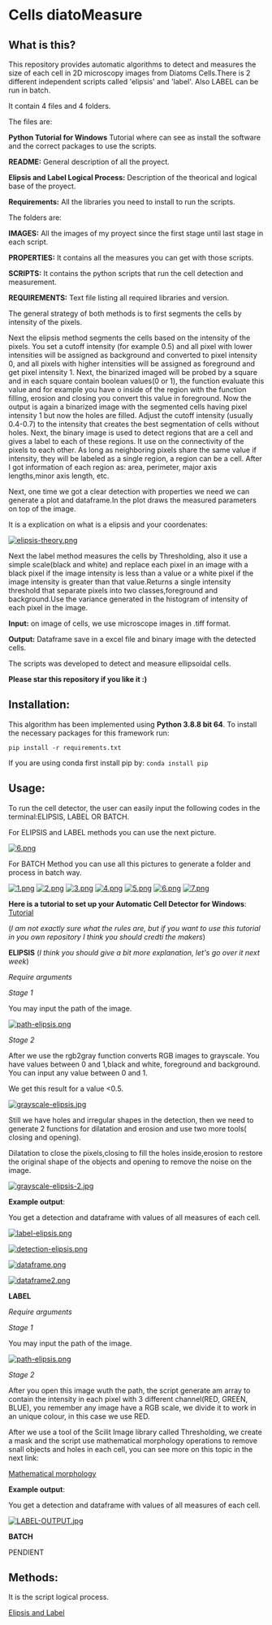 # Cells diatoMeasure 

## What is this?
This repository provides automatic algorithms to detect and measures the size of each cell in 2D microscopy images from Diatoms Cells.There is 2 different independent scripts called 'elipsis' and 'label'. Also LABEL can be run in batch.  

It contain 4 files and 4 folders.

The files are:

**Python Tutorial for Windows** Tutorial where can see as install the software and the correct packages to use the scripts.

**README:** General description of all the proyect.

**Elipsis and Label Logical Process:** Description of the theorical and logical base of the proyect.

**Requirements:** All the libraries you need to install to run the scripts.

The folders are:

**IMAGES:** All the images of my proyect since the first stage until last stage in each script.

**PROPERTIES:** It contains all the measures you can get with those scripts.

**SCRIPTS:** It contains the python scripts that run the cell detection and measurement.

**REQUIREMENTS:** Text file listing all required libraries and version.

The general strategy of both methods is to first segments the cells by intensity of the pixels.

Next the elipsis method segments the cells based on the intensity of the pixels. You set a cutoff intensity (for example 0.5) and all pixel with lower intensities will be assigned as background and converted to pixel intensity 0, and all pixels with higher intensities will be assigned as foreground and get pixel intensity 1.
Next, the binarized imaged will be probed by a square and in each square contain boolean values(0 or 1), the function evaluate this value and for example you have o inside of the region with the function filling, erosion and closing you convert this value  in foreground. Now the output is again a binarized image with the segmented cells having pixel intensity 1 but now the holes are filled. Adjust the cutoff intensity (usually 0.4-0.7) to the intensity that creates the best segmentation of cells without holes.
Next, the binary image is used to detect regions that are a cell and gives a label to each of these regions. It use on the connectivity of the pixels to each other. As long as neighboring pixels share the same value if intensity, they will be labeled as a single region, a region can be a cell. 
After I got information of each region as: area, perimeter, major axis lengths,minor axis length, etc.

Next, one time we got a clear detection with properties we need we can generate a plot and dataframe.In the plot draws the measured parameters on top of the image.

It is a explication on what is a elipsis and your coordenates:

[![elipsis-theory.png](https://i.postimg.cc/FFfd2b0m/elipsis-theory.png)](https://postimg.cc/s1rgWhn0)

Next the label method measures the cells by Thresholding, also it use a simple scale(black and white) and replace each pixel in an image with a black pixel if the
image intensity is less than a value or a white pixel if the image intensity is greater than that value.Returns a single intensity threshold that separate pixels into two classes,foreground and background.Use the variance generated in the histogram of intensity of each pixel in the image.

**Input:** on image of cells, we use microscope images in .tiff format.

**Output:** Dataframe save in a excel file and binary image with the detected cells.

The scripts was developed to detect and measure ellipsoidal cells.

**Please star this repository if you like it :)**

## Installation:
This algorithm has been implemented using **Python 3.8.8 bit 64**. To install the necessary packages for this framework run:
```
pip install -r requirements.txt
```
If you are using conda first install pip by: ```conda install pip```


## Usage:

To run the cell detector, the user can easily input the following codes in the terminal:ELIPSIS, LABEL OR BATCH.

For ELIPSIS and LABEL methods you can use the next picture.

[![6.png](https://i.postimg.cc/xTzF6yxm/6.png)](https://postimg.cc/crdmHYN1)

For BATCH Method you can use all this pictures to generate a folder and process in batch way.

[![1.png](https://i.postimg.cc/Y24XSzwP/1.png)](https://postimg.cc/XXbKHFqK)
[![2.png](https://i.postimg.cc/x1jMX9zd/2.png)](https://postimg.cc/Mv4v42tk)
[![3.png](https://i.postimg.cc/k5b44Hf4/3.png)](https://postimg.cc/t19yvB0Q)
[![4.png](https://i.postimg.cc/CLxxD5m9/4.png)](https://postimg.cc/K4CbhGX5)
[![5.png](https://i.postimg.cc/1tS9z38C/5.png)](https://postimg.cc/VS7yG1Bn)
[![6.png](https://i.postimg.cc/xTzF6yxm/6.png)](https://postimg.cc/crdmHYN1)
[![7.png](https://i.postimg.cc/TY1T1SP6/7.png)](https://postimg.cc/XXRRDsFH)

**Here is a tutorial to set up your Automatic Cell Detector for Windows**: [Tutorial](https://github.com/Nahuel88Ar/Cells-Detection-/blob/72874b90ea4922d54d36b3e1101acefd4447c4c6/Python%20tutorial%20for%20Windows.pdf) 

(*I am not exactly sure what the rules are, but if you want to use this tutorial in you own repository I think you should credti the makers*)

**ELIPSIS**
(*I think you should give a bit more explanation, let's go over it next week*)

*Require arguments*

*Stage 1*

You may input the path of the image.

[![path-elipsis.png](https://i.postimg.cc/4NpjfRCy/path-elipsis.png)](https://postimg.cc/4mNWPMxR)

*Stage 2*

After we use the rgb2gray function converts RGB images to grayscale. You have values between 0 and 1,black and white, foreground and background.
You can input any value between 0 and 1.

We get this result for a value <0.5.

[![grayscale-elipsis.jpg](https://i.postimg.cc/L4cnd2TW/grayscale-elipsis.jpg)](https://postimg.cc/JtQ1ZwS3)

Still we have holes and irregular shapes in the detection, then we need to generate 2 functions for dilatation and erosion and use two more tools( closing and opening).

Dilatation to close the pixels,closing to fill the holes inside,erosion to restore the original shape of the objects and opening to remove the noise on the image.

[![grayscale-elipsis-2.jpg](https://i.postimg.cc/Nj4MrTch/grayscale-elipsis-2.jpg)](https://postimg.cc/MnnxCnHt)

**Example output**:

You get a detection and dataframe with values of all measures of each cell.

[![label-elipsis.png](https://i.postimg.cc/YSPt1zDP/label-elipsis.png)](https://postimg.cc/zLnmNKrw)

[![detection-elipsis.png](https://i.postimg.cc/rw8ycmtf/detection-elipsis.png)](https://postimg.cc/JG2C5RxX)

[![dataframe.png](https://i.postimg.cc/Wb7j9vfg/dataframe.png)](https://postimg.cc/sv1tXtzg)

[![dataframe2.png](https://i.postimg.cc/DzSTybfP/dataframe2.png)](https://postimg.cc/NyvVdFHK)

**LABEL**

*Require arguments*

*Stage 1*

You may input the path of the image.

[![path-elipsis.png](https://i.postimg.cc/4NpjfRCy/path-elipsis.png)](https://postimg.cc/4mNWPMxR)

*Stage 2*

After you open this image wuth the path, the script generate am array to contain the intensity in each pixel with 3 different channel(RED, GREEN, BLUE), you remember any image have a RGB scale, we divide it to work in an unique colour, in this case we use RED.

After we use a tool of the Scilit Image library called Thresholding, we create a mask and the script use mathematical morphology operations to remove snall objects and holes in each cell, you can see more on this topic in the next link:

[Mathematical morphology](https://en.wikipedia.org/wiki/Mathematical_morphology)

**Example output**:

You get a detection and dataframe with values of all measures of each cell.

[![LABEL-OUTPUT.jpg](https://i.postimg.cc/3N559Y36/LABEL-OUTPUT.jpg)](https://postimg.cc/R6RDZr6Q)


**BATCH**

PENDIENT

## Methods:

It is the script logical process.

[Elipsis and Label](https://github.com/Nahuel88Ar/Cells-Detection-/blob/a3657b42ebfb9e00c2f75c595bfc3d197ba82801/elipsis%20and%20label%20script%20logical%20process.pdf)






